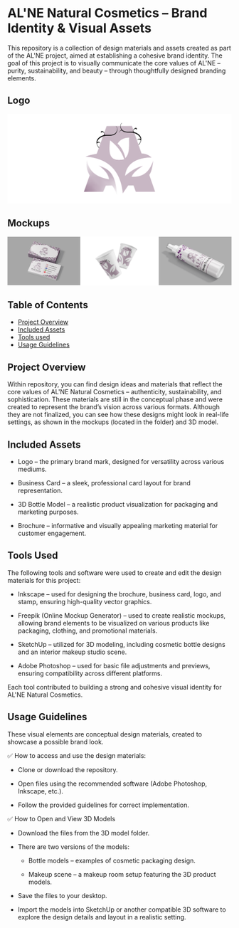 # AL'NE Natural Cosmetics – Brand Identity & Visual Assets

This repository is a collection of design materials and assets created as part of the AL'NE project, aimed at establishing a cohesive brand identity. The goal of this project is to visually communicate the core values of AL'NE – purity, sustainability, and beauty – through thoughtfully designed branding elements.

## Logo 
![Logo](https://raw.githubusercontent.com/nejrariizviic/Designing-Corporate-Identity-and-Marketing-Materials---AL-NE-Natural-Cosmetics/refs/heads/main/Assets/logordm.png)

## Mockups
![Mockups](https://raw.githubusercontent.com/nejrariizviic/Designing-Corporate-Identity-and-Marketing-Materials---AL-NE-Natural-Cosmetics/refs/heads/main/Assets/mockupss.png)




## Table of Contents  
- [Project Overview](#project-overview)  
- [Included Assets](#included-assets)  
- [Tools used](#tools-used)
- [Usage Guidelines](#usage-guidelines) 

## Project Overview

Within repository, you can find design ideas and materials that reflect the core values of AL'NE Natural Cosmetics – authenticity, sustainability, and sophistication. These materials are still in the conceptual phase and were created to represent the brand’s vision across various formats. Although they are not finalized, you can see how these designs might look in real-life settings, as shown in the mockups (located in the folder) and 3D model.



## Included Assets

- Logo – the primary brand mark, designed for versatility across various mediums.

- Business Card – a sleek, professional card layout for brand representation.

- 3D Bottle Model – a realistic product visualization for packaging and marketing purposes.

- Brochure – informative and visually appealing marketing material for customer engagement.

## Tools Used
The following tools and software were used to create and edit the design materials for this project:

- Inkscape – used for designing the brochure, business card, logo, and stamp, ensuring high-quality vector graphics.
  
- Freepik (Online Mockup Generator) – used to create realistic mockups, allowing brand elements to be visualized on various products like packaging, clothing, and promotional materials.
  
- SketchUp – utilized for 3D modeling, including cosmetic bottle designs and an interior makeup studio scene.
  
- Adobe Photoshop – used for basic file adjustments and previews, ensuring compatibility across different platforms.
  
Each tool contributed to building a strong and cohesive visual identity for AL'NE Natural Cosmetics.


## Usage Guidelines

These visual elements are conceptual design materials, created to showcase a possible brand look.

 ✅ How to access and use the design materials:

- Clone or download the repository.
  
- Open files using the recommended software (Adobe Photoshop, Inkscape, etc.).
  
- Follow the provided guidelines for correct implementation.


✅ How to Open and View 3D Models
- Download the files from the 3D model folder.
  
- There are two versions of the models:
  
   - Bottle models – examples of cosmetic packaging design.
     
   - Makeup scene – a makeup room setup featuring the 3D product models.
     
- Save the files to your desktop.
  
- Import the models into SketchUp or another compatible 3D software to explore the design details and layout in a realistic setting.

